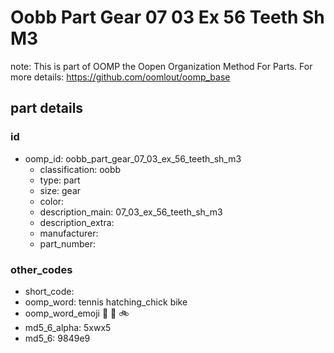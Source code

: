 # Oobb Part Gear 07 03 Ex 56 Teeth Sh M3  

note: This is part of OOMP the Oopen Organization Method For Parts. For more details: https://github.com/oomlout/oomp_base

##  part details





### id
* oomp_id: oobb_part_gear_07_03_ex_56_teeth_sh_m3
  * classification: oobb
  * type: part
  * size: gear
  * color: 
  * description_main: 07_03_ex_56_teeth_sh_m3
  * description_extra: 
  * manufacturer: 
  * part_number: 

### other_codes
* short_code: 
* oomp_word: tennis hatching_chick bike
* oomp_word_emoji :tennis: :hatching_chick: :bike:
* md5_6_alpha: 5xwx5
* md5_6: 9849e9